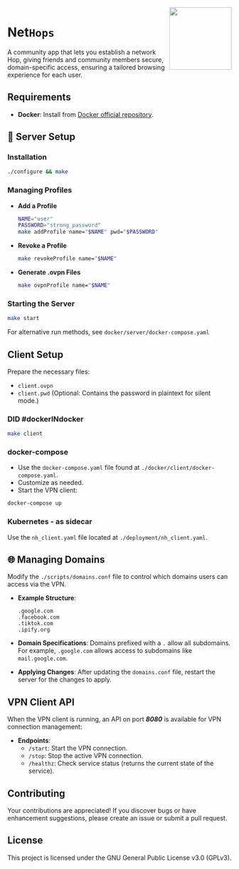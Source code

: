 

<img align="right" src="https://i.imgur.com/mAv9fj4.png" height="140"/>


# Net`Hops`

A community app that lets you establish a network Hop, giving friends and community members secure, domain-specific access, ensuring a tailored browsing experience for each user.

##  Requirements
- **Docker**: Install from [Docker official repository](https://github.com/docker/docker-install).

## 🚀 Server Setup
### Installation 
```bash
./configure && make
```

### Managing Profiles
- **Add a Profile**
    ```bash
    NAME="user"
    PASSWORD="strong_password"
    make addProfile name="$NAME" pwd="$PASSWORD"
    ```

- **Revoke a Profile**
    ```bash
    make revokeProfile name="$NAME"
    ```

- **Generate .ovpn Files**
    ```bash
    make ovpnProfile name="$NAME"
    ```

### Starting the Server
```bash
make start
```

For alternative run methods, see `docker/server/docker-compose.yaml`

##  Client Setup
Prepare the necessary files: 
- `client.ovpn`
- `client.pwd` (Optional: Contains the password in plaintext for silent mode.)

### **DID #dockerINdocker**
```bash
make client
```

### **docker-compose**
- Use the `docker-compose.yaml` file found at `./docker/client/docker-compose.yaml`.
- Customize as needed.
- Start the VPN client:

```bash
docker-compose up
```

### **Kubernetes - as sidecar**

Use the `nh_client.yaml` file located at `./deployment/nh_client.yaml`.

## 🌐 Managing Domains

Modify the `./scripts/domains.conf` file to control which domains users can access via the VPN.

- **Example Structure**:
    ```
    .google.com
    .facebook.com
    .tiktok.com    
    .ipify.org
    ```

- **Domain Specifications**: Domains prefixed with a `.` allow all subdomains. For example, `.google.com` allows access to subdomains like `mail.google.com`.

- **Applying Changes**: After updating the `domains.conf` file, restart the server for the changes to apply.

##  VPN Client API
When the VPN client is running, an API on port ***8080*** is available for VPN connection management:

- **Endpoints**:
    - `/start`: Start the VPN connection.
    - `/stop`: Stop the active VPN connection.
    - `/healthz`: Check service status (returns the current state of the service).

## Contributing
Your contributions are appreciated! If you discover bugs or have enhancement suggestions, please create an issue or submit a pull request.

## License
This project is licensed under the GNU General Public License v3.0 (GPLv3).